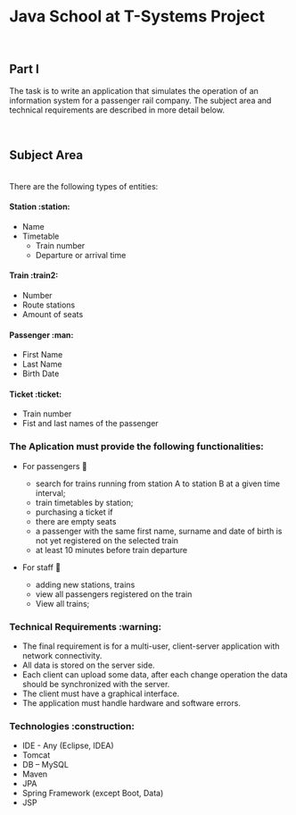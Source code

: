 <h1> Java School at T-Systems Project </h1> <br>

<h2> Part I </h2>

<p>The task is to write an application that simulates the operation of an information system for a passenger rail company. The subject area and technical requirements are described in more detail below. </p> <br>

<h2> Subject Area </h2> <br>
There are the following types of entities: <br>

<h4> Station :station: </h4>

- Name 
- Timetable
  -   Train number
  -   Departure or arrival time


<h4> Train :train2: </h4>

- Number
- Route stations
- Amount of seats

<h4> Passenger :man: </h4> 

- First Name
- Last Name
- Birth Date


<h4> Ticket :ticket:</h4> 

- Train number
- Fist and last names of the passenger

<h3> The Aplication must provide the following functionalities: </h3>

- For passengers :couple:
  -  search for trains running from station A to station B at a given time interval;
  -  train timetables by station;
  -  purchasing a ticket if 
    -  there are empty seats
    -  a passenger with the same first name, surname and date of birth is not yet registered on the selected train
    -  at least 10 minutes before train departure
    
- For staff :construction_worker:
  - adding new stations, trains
  - view all passengers registered on the train
  - View all trains;

<h3> Technical Requirements :warning: </h3>

- The final requirement is for a multi-user, client-server application with network connectivity.
- All data is stored on the server side. 
- Each client can upload some data, after each change operation the data should be synchronized with the server.
- The client must have a graphical interface.
- The application must handle hardware and software errors. 

<h3>Technologies :construction: </h3>

- IDE - Any (Eclipse, IDEA)
- Tomcat 
- DB – MySQL
- Maven 
- JPA
- Spring Framework (except Boot, Data)
- JSP

